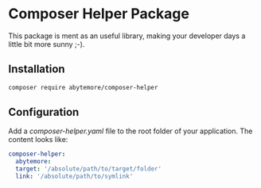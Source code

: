 # Composer Helper Package
This package is ment as an useful library, making your developer days a little bit more sunny ;-).

## Installation
```bash
composer require abytemore/composer-helper
```

## Configuration
Add a _composer-helper.yaml_ file to the root folder of your application. The content looks like:
```yaml
composer-helper:
  abytemore:
  target: '/absolute/path/to/target/folder'
  link: '/absolute/path/to/symlink'
```

